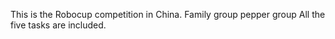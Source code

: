 This is the Robocup competition in China.
Family group
pepper group
All the five tasks are included.
